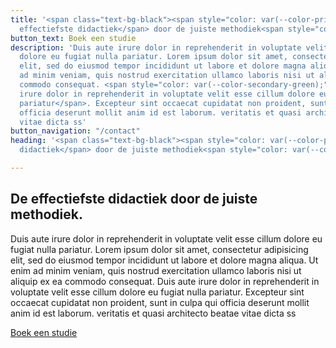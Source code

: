 ```yaml
---
title: '<span class="text-bg-black"><span style="color: var(--color-primary-green);">De
  effectiefste didactiek</span> door de juiste methodiek<span style="color: var(--color-primary-green);">.</span></span>'
button_text: Boek een studie
description: 'Duis aute irure dolor in reprehenderit in voluptate velit esse cillum
  dolore eu fugiat nulla pariatur. Lorem ipsum dolor sit amet, consectetur adipisicing
  elit, sed do eiusmod tempor incididunt ut labore et dolore magna aliqua. Ut enim
  ad minim veniam, quis nostrud exercitation ullamco laboris nisi ut aliquip ex ea
  commodo consequat. <span style="color: var(--color-secondary-green);">Duis aute
  irure dolor in reprehenderit in voluptate velit esse cillum dolore eu fugiat nulla
  pariatur</span>. Excepteur sint occaecat cupidatat non proident, sunt in culpa qui
  officia deserunt mollit anim id est laborum. veritatis et quasi architecto beatae
  vitae dicta ss'
button_navigation: "/contact"
heading: '<span class="text-bg-black"><span style="color: var(--color-primary-green);">De   effectiefste
  didactiek</span> door de juiste methodiek<span style="color: var(--color-primary-green);">.</span></span>'

---
```

## <span class="text-bg-black"><span style="color: var(--color-primary-green);">De effectiefste didactiek</span> door de juiste methodiek<span style="color: var(--color-primary-green);">.</span></span>

Duis aute irure dolor in reprehenderit in voluptate velit esse cillum dolore eu fugiat nulla pariatur. Lorem ipsum dolor sit amet, consectetur adipisicing elit, sed do eiusmod tempor incididunt ut labore et dolore magna aliqua. Ut enim ad minim veniam, quis nostrud exercitation ullamco laboris nisi ut aliquip ex ea commodo consequat. <span style="color: var(--color-secondary-green);">Duis aute irure dolor in reprehenderit in voluptate velit esse cillum dolore eu fugiat nulla pariatur</span>. Excepteur sint occaecat cupidatat non proident, sunt in culpa qui officia deserunt mollit anim id est laborum. veritatis et quasi architecto beatae vitae dicta ss

<a href="./contact">Boek een studie</a>